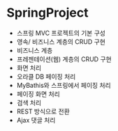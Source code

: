 # SpringProject

- 스프링 MVC 프로젝트의 기본 구성
- 영속/ 비즈니스 계층의 CRUD 구현
- 비즈니스 계층
- 프레젠테이션(웹) 계층의 CRUD 구현
- 화면 처리
- 오라클 DB 페이징 처리
- MyBathis와 스프링에서 페이징 처리
- 페이징 화면 처리
- 검색 처리
- REST 방식으로 전환
- Ajax 댓글 처리
